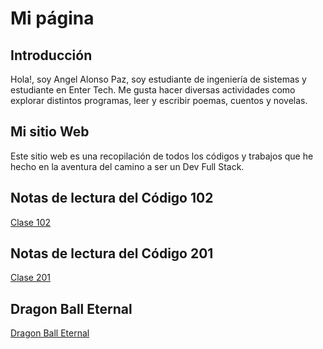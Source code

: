 # Mi página

## Introducción

Hola!, soy Angel Alonso  Paz, soy estudiante de ingeniería de sistemas y estudiante en Enter Tech. Me gusta hacer diversas actividades como explorar distintos programas, leer y escribir poemas, cuentos y novelas.

## Mi sitio Web

Este sitio web es una recopilación de todos los códigos y trabajos que he hecho en la aventura del camino a ser un Dev Full Stack.

## Notas de lectura del Código 102

[Clase 102](./102)


## Notas de lectura del Código 201

[Clase 201](./201)

## Dragon Ball Eternal

[Dragon Ball Eternal](./db-eternal/index.html)
